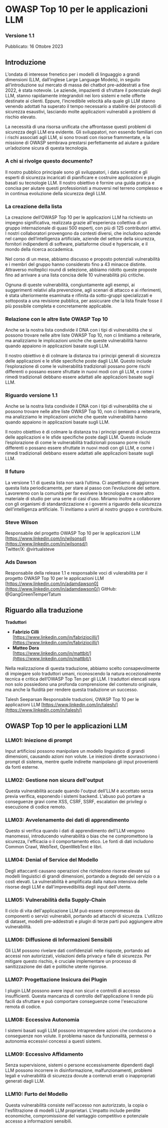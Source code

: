 # ﻿OWASP Top 10 per le applicazioni LLM
### Versione 1.1
Pubblicato: 16 Ottobre 2023

## Introduzione

L’ondata di interesse frenetico per i modelli di linguaggio a grandi dimensioni (LLM, dall’inglese Large Language Models), in seguito all’introduzione sul mercato di massa dei chatbot pre-addestrati a fine 2022, è stata notevole. Le aziende, impazienti di sfruttare il potenziale degli LLM, stanno rapidamente integrandoli nei loro sistemi e nelle offerte destinate ai clienti. Eppure, l’incredibile velocità alla quale gli LLM stanno venendo adottati ha superato il tempo necessario a stabilire dei protocolli di sicurezza esaustivi, lasciando molte applicazioni vulnerabili a problemi di rischio elevato.

La necessità di una risorsa unificata che affrontasse questi problemi di sicurezza degli LLM era evidente. Gli sviluppatori, non essendo familiari con i rischi associati agli LLM, si sono trovati con risorse frammentate, e la missione di OWASP sembrava prestarsi perfettamente ad aiutare a guidare un’adozione sicura di questa tecnologia.


### A chi si rivolge questo documento?

Il nostro pubblico principale sono gli sviluppatori, i data scientist e gli esperti di sicurezza incaricati di pianificare e costruire applicazioni e plugin basati su tecnologie LLM. Il nostro obiettivo è fornire una guida pratica e concisa per aiutare questi professionisti a muoversi nel terreno complesso e in continua evoluzione della sicurezza degli LLM.

### La creazione della lista

La creazione dell’OWASP Top 10 per le applicazioni LLM ha richiesto un impegno significativa, realizzata grazie all'esperienza collettiva di un gruppo internazionale di quasi 500 esperti, con più di 125 contributori attivi. I nostri collaboratori provengono da contesti diversi, che includono aziende nel campo dell’intelligenza artificiale, aziende del settore della sicurezza, fornitori indipendenti di software, piattaforme cloud e hyperscale, e il mondo della ricerca accademica.


Nel corso di un mese, abbiamo discusso e proposto potenziali vulnerabilità e i membri del gruppo hanno considerato fino a 43 minacce distinte. Attraverso molteplici round di selezione, abbiamo ridotto queste proposte fino ad arrivare a una lista concisa delle 10 vulnerabilità più critiche.

Ognuna di queste vulnerabilità, congiuntamente agli esempi, ai suggerimenti relativi alla prevenzione, agli scenari di attacco e ai riferimenti, è stata ulteriormente esaminata e rifinita da sotto-gruppi specializzati e sottoposta a una revisione pubblica, per assicurare che la lista finale fosse il più possibile completa e concretamente applicabile.


### Relazione con le altre liste OWASP Top 10

Anche se la nostra lista condivide il DNA con i tipi di vulnerabilità che si possono trovare nelle altre liste OWASP Top 10, non ci limitiamo a reiterarle, ma analizziamo le implicazioni uniche che queste vulnerabilità hanno quando appaiono in applicazioni basate sugli LLM.

Il nostro obiettivo è di colmare la distanza tra i principi generali di sicurezza delle applicazioni e le sfide specifiche poste dagli LLM. Questo include l’esplorazione di come le vulnerabilità tradizionali possano porre rischi differenti o possano essere sfruttate in nuovi modi con gli LLM, e come i rimedi tradizionali debbano essere adattati alle applicazioni basate sugli LLM.

### Riguardo versione 1.1

Anche se la nostra lista condivide il DNA con i tipi di vulnerabilità che si possono trovare nelle altre liste OWASP Top 10, non ci limitiamo a reiterarle, ma analizziamo le implicazioni uniche che queste vulnerabilità hanno quando appaiono in applicazioni basate sugli LLM.

Il nostro obiettivo è di colmare la distanza tra i principi generali di sicurezza delle applicazioni e le sfide specifiche poste dagli LLM. Questo include l’esplorazione di come le vulnerabilità tradizionali possano porre rischi differenti o possano essere sfruttate in nuovi modi con gli LLM, e come i rimedi tradizionali debbano essere adattati alle applicazioni basate sugli LLM.

### Il futuro
La versione 1.1 di questa lista non sarà l’ultima. Ci aspettiamo di aggiornare questa lista periodicamente, per stare al passo con l’evoluzione del settore. Lavoreremo con la comunità per far evolvere la tecnologia e creare altro materiale di studio per una serie di casi d’uso. Miriamo inoltre a collaborare con gli organismi di standardizzazione e i governi a riguardo della sicurezza dell’intelligenza artificiale. Ti invitiamo a unirti al nostro gruppo e contribuire.


### Steve Wilson
Responsabile del progetto OWASP Top 10 per le applicazioni LLM
[https://www.linkedin.com/in/wilsonsd](https://www.linkedin.com/in/wilsonsd/)    
Twitter/X: @virtualsteve


### Ads Dawson
Responsabile della release 1.1 e responsabile voci di vulerabilità per il progetto OWASP Top 10 per le applicazioni LLM
[https://www.linkedin.com/in/adamdawson0](https://www.linkedin.com/in/adamdawson0/) 
GitHub: @GangGreenTemperTatum



## Riguardo alla traduzione

**Traduttori**

- **Fabrizio Cilli**  
[https://www.linkedin.com/in/fabriziocilli/](https://www.linkedin.com/in/fabriziocilli/)  
- **Matteo Dora**  
[https://www.linkedin.com/in/mattbit/](https://www.linkedin.com/in/mattbit/)  


Nella realizzazione di questa traduzione, abbiamo scelto consapevolmente di impiegare solo traduttori umani, riconoscendo la natura eccezionalmente tecnica e critica dell’OWASP Top Ten per gli LLM. I traduttori elencati sopra non solo possiedono una profonda comprensione del contenuto originale, ma anche la fluidità per rendere questa traduzione un successo.

Talesh Seeparsan
Responsabile traduzioni, OWASP Top 10 per le applicazioni LLM
[https://www.linkedin.com/in/talesh/](https://www.linkedin.com/in/talesh/)  



## ﻿OWASP Top 10 per le applicazioni LLM

### LLM01: Iniezione di prompt
Input artificiosi possono manipolare un modello linguistico di grandi dimensioni, causando azioni non volute. Le iniezioni dirette sovrascrivono i prompt di sistema, mentre quelle indirette manipolano gli input provenienti da fonti esterne.

### LLM02: Gestione non sicura dell'output
Questa vulnerabilità accade quando l'output dell'LLM è accettato senza previa verifica, esponendo i sistemi backend. L'abuso può portare a conseguenze gravi come XSS, CSRF, SSRF, escalation dei privilegi o esecuzione di codice remoto.

### LLM03: Avvelenamento dei dati di apprendimento
Questo si verifica quando i dati di apprendimento dell'LLM vengono manomessi, introducendo vulnerabilità o bias che ne compromettono la sicurezza, l'efficacia o il comportamento etico. Le fonti di dati includono Common Crawl, WebText, OpenWebText e libri.

### LLM04: Denial of Service del Modello
Degli attaccanti causano operazioni che richiedono risorse elevate sui modelli linguistici di grandi dimensioni, portando a degrado del servizio o a costi elevati. La vulnerabilità è amplificata dalla natura intensiva delle risorse degli LLM e dall'imprevedibilità degli input dell'utente.

### LLM05: Vulnerabilità della Supply-Chain
Il ciclo di vita dell'applicazione LLM può essere compromesso da componenti o servizi vulnerabili, portando ad attacchi di sicurezza. L'utilizzo di dataset, modelli pre-addestrati e plugin di terze parti può aggiungere altre vulnerabilità.

### LLM06: Diffusione di Informazioni Sensibili
Gli LLM possono rivelare dati confidenziali nelle risposte, portando ad accessi non autorizzati, violazioni della privacy e falle di sicurezza. Per mitigare questo rischio, è cruciale implementare un processo di sanitizzazione dei dati e politiche utente rigorose.

### LLM07: Progettazione Insicura dei Plugin
I plugin LLM possono avere input non sicuri e controlli di accesso insufficienti. Questa mancanza di controllo dell'applicazione li rende più facili da sfruttare e può comportare conseguenze come l'esecuzione remota di codice.

### LLM08: Eccessiva Autonomia
I sistemi basati sugli LLM possono intraprendere azioni che conducono a conseguenze non volute. Il problema nasce da funzionalità, permessi o autonomia eccessivi concessi a questi sistemi.

### LLM09: Eccessivo Affidamento
Senza supervisione, sistemi o persone eccessivamente dipendenti dagli LLM possono incorrere in disinformazione, malfunzionamenti, problemi legali e vulnerabilità di sicurezza dovute a contenuti errati o inappropriati generati dagli LLM.

### LLM10: Furto del Modello
Questa vulnerabilità consiste nell'accesso non autorizzato, la copia o l'esfiltrazione di modelli LLM proprietari. L'impatto include perdite economiche, compromissione del vantaggio competitivo e potenziale accesso a informazioni sensibili.
